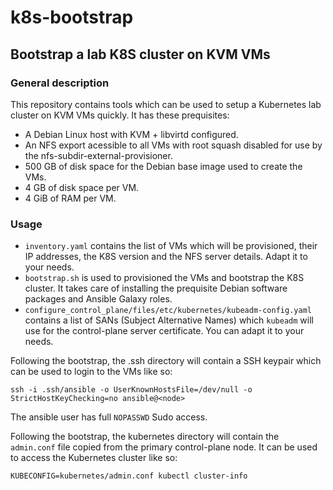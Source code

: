 # k8s-bootstrap
## Bootstrap a lab K8S cluster on KVM VMs
### General description
This repository contains tools which can be used to setup a Kubernetes lab cluster on KVM VMs quickly.
It has these prequisites:

- A Debian Linux host with KVM + libvirtd configured.
- An NFS export acessible to all VMs with root squash disabled for use by the nfs-subdir-external-provisioner.
- 500 GB of disk space for the Debian base image used to create the VMs.
- 4 GB of disk space per VM.
- 4 GiB of RAM per VM.

### Usage
- `inventory.yaml` contains the list of VMs which will be provisioned, their IP addresses, the K8S version and the NFS server details. Adapt it to your needs.
- `bootstrap.sh` is used to provisioned the VMs and bootstrap the K8S cluster. It takes care of installing the prequisite Debian software packages and Ansible Galaxy roles.
- `configure_control_plane/files/etc/kubernetes/kubeadm-config.yaml` contains a list of SANs (Subject Alternative Names) which `kubeadm` will use for the control-plane server certificate. You can adapt it to your needs.

Following the bootstrap, the .ssh directory will contain a SSH keypair which can be used to login to the VMs like so:

```
ssh -i .ssh/ansible -o UserKnownHostsFile=/dev/null -o StrictHostKeyChecking=no ansible@<node>
```

The ansible user has full `NOPASSWD` Sudo access.

Following the bootstrap, the kubernetes directory will contain the `admin.conf` file copied from the primary control-plane node. It can be used to access the Kubernetes cluster like so:

```
KUBECONFIG=kubernetes/admin.conf kubectl cluster-info
```
